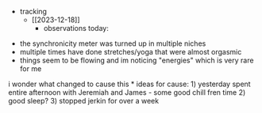   * tracking
    * [[2023-12-18]]
      * observations today:

- the synchronicity meter was turned up in multiple niches
- multiple times have done stretches/yoga that were almost orgasmic
- things seem to be flowing and im noticing "energies" which is very rare for me

i wonder what changed to cause this
      * ideas for cause: 1) yesterday spent entire afternoon with Jeremiah and James - some good chill fren time 2) good sleep? 3) stopped jerkin for over a week
